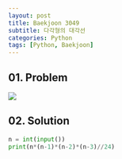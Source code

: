 ```yaml
---
layout: post
title: Baekjoon 3049
subtitle: 다각형의 대각선
categories: Python
tags: [Python, Baekjoon]
---
```


## 01. Problem

<img src="https://github.com/WoojinJeonkr/WoojinJeonkr.github.io/blob/main/assets/images/post_image/baekjoon_3049.png?raw=true">

## 02. Solution

```Python
n = int(input())
print(n*(n-1)*(n-2)*(n-3)//24)
```
